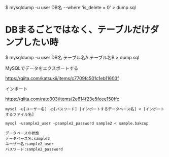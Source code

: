  $ mysqldump -u user DB名 --where 'is_delete = 0' > dump.sql
 
 # DBまるごとではなく、テーブルだけダンプしたい時

$ mysqldump -u user DB名 テーブル名A テーブル名B > dump.sql

MySQLでデータをエクスポートする

https://qiita.com/katsukii/items/c7709fc501c1eb11603f


インポート

https://qiita.com/rato303/items/2e614f23e5feee150ffc

```
mysql -u[ユーザー名] -p[パスワード] [インポートするデータベース名] < [インポートするファイル名]

mysql -usample2_user -psample2_password sample2 < sample.bakcup

データベースの状態
データベース名:sample2
ユーザー名:sample2_user
パスワード:sample2_password
```
